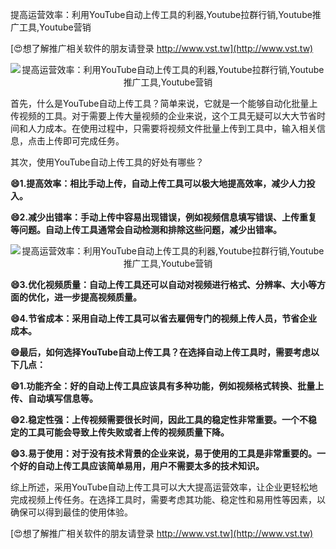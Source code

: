 提高运营效率：利用YouTube自动上传工具的利器,Youtube拉群行销,Youtube推广工具,Youtube营销

[😍想了解推广相关软件的朋友请登录 http://www.vst.tw](http://www.vst.tw)

 <center><img src="https://vst.tw/MP4/tuiguang/png/6.png" alt="提高运营效率：利用YouTube自动上传工具的利器,Youtube拉群行销,Youtube推广工具,Youtube营销"></center>

首先，什么是YouTube自动上传工具？简单来说，它就是一个能够自动化批量上传视频的工具。对于需要上传大量视频的企业来说，这个工具无疑可以大大节省时间和人力成本。在使用过程中，只需要将视频文件批量上传到工具中，输入相关信息，点击上传即可完成任务。

其次，使用YouTube自动上传工具的好处有哪些？

**😄1.提高效率：相比手动上传，自动上传工具可以极大地提高效率，减少人力投入。**

**😄2.减少出错率：手动上传中容易出现错误，例如视频信息填写错误、上传重复等问题。自动上传工具通常会自动检测和排除这些问题，减少出错率。**

 <center><img src="https://vst.tw/MP4/tuiguang/png/7.png" alt="提高运营效率：利用YouTube自动上传工具的利器,Youtube拉群行销,Youtube推广工具,Youtube营销"></center>

**😄3.优化视频质量：自动上传工具还可以自动对视频进行格式、分辨率、大小等方面的优化，进一步提高视频质量。**

**😄4.节省成本：采用自动上传工具可以省去雇佣专门的视频上传人员，节省企业成本。**

**😄最后，如何选择YouTube自动上传工具？在选择自动上传工具时，需要考虑以下几点：**

**😄1.功能齐全：好的自动上传工具应该具有多种功能，例如视频格式转换、批量上传、自动填写信息等。**

**😄2.稳定性强：上传视频需要很长时间，因此工具的稳定性非常重要。一个不稳定的工具可能会导致上传失败或者上传的视频质量下降。**

**😄3.易于使用：对于没有技术背景的企业来说，易于使用的工具是非常重要的。一个好的自动上传工具应该简单易用，用户不需要太多的技术知识。**

综上所述，采用YouTube自动上传工具可以大大提高运营效率，让企业更轻松地完成视频上传任务。在选择工具时，需要考虑其功能、稳定性和易用性等因素，以确保可以得到最佳的使用体验。

[😍想了解推广相关软件的朋友请登录 http://www.vst.tw](http://www.vst.tw)



